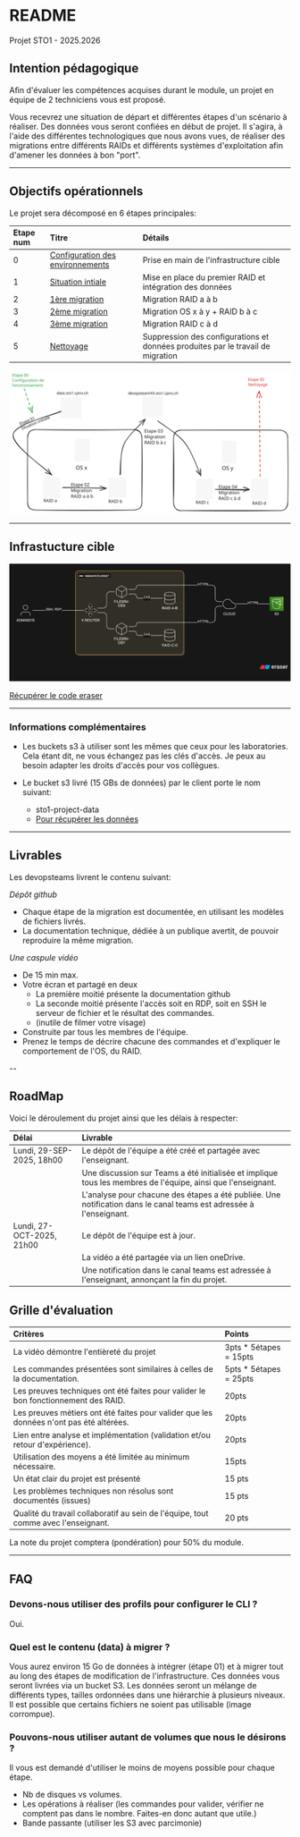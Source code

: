 # README

Projet STO1 - 2025.2026

## Intention pédagogique

Afin d'évaluer les compétences acquises durant le module, un projet en équipe de 2 techniciens vous est proposé.

Vous recevrez une situation de départ et différentes étapes d'un scénario à réaliser. Des données vous seront confiées en début de projet. Il s'agira, à l'aide des différentes technologiques que nous avons vues, de réaliser des migrations entre différents RAIDs et différents systèmes d'exploitation afin d'amener les données à bon "port".

---

## Objectifs opérationnels

Le projet sera décomposé en 6 étapes principales:

|Etape num|Titre                           |Détails|
|:--      |:--                             |:--    |
|0        |[Configuration des environnements](./Etape00_ConfigurationEnvironnement.md)|Prise en main de l'infrastructure cible|
|1        |[Situation intiale](./Etape01_SituationInitiale.md)          |Mise en place du premier RAID et intégration des données       |
|2        |[1ère migration](./Etape02_1ereMigration.md)                 |Migration RAID a à b       |
|3        |[2ème migration](./Etape03_2emeMigration.md)                 |Migration OS x à y + RAID b à c       |
|4        |[3ème migration](./Etape04_3emeMigration.md)                 |Migration RAID c à d       |
|5        |[Nettoyage](./Etape05_Nettoyage.md)                          |Suppression des configurations et données produites par le travail de migration|

![Overview](./appendices/excalidraw-sto1-project-overview.svg)

---

## Infrastucture cible

![InfraCible](./appendices/diagram-export.svg)

[Récupérer le code eraser](./appendices/infra.eraserdiagram)

---

### Informations complémentaires

* Les buckets s3 à utiliser sont les mêmes que ceux pour les laboratories. Cela étant dit, ne vous échangez pas les clés d'accès. Je peux au besoin adapter les droits d'accès pour vos collègues.

* Le bucket s3 livré (15 GBs de données) par le client porte le nom suivant:
    * sto1-project-data
    * [Pour récupérer les données](https://docs.aws.amazon.com/cli/latest/reference/s3/sync.html)

---

## Livrables

Les devopsteams livrent le contenu suivant:

*Dépôt github*

* Chaque étape de la migration est documentée, en utilisant les modèles de fichiers livrés.
* La documentation technique, dédiée à un publique avertit, de pouvoir reproduire la même migration.

*Une caspule vidéo*

 * De 15 min max.
 * Votre écran et partagé en deux
    * La première moitié présente la documentation github
    * La seconde moitié présente l'accès soit en RDP, soit en SSH le serveur de fichier et le résultat des commandes.
    * (inutile de filmer votre visage)
 * Construite par tous les membres de l'équipe.
 * Prenez le temps de décrire chacune des commandes et d'expliquer le comportement de l'OS, du RAID.

--

## RoadMap

Voici le déroulement du projet ainsi que les délais à respecter:

|Délai|Livrable|
|:--|:--|
|Lundi, 29-SEP-2025, 18h00|Le dépôt de l'équipe a été créé et partagée avec l'enseignant.|
||Une discussion sur Teams a été initialisée et implique tous les membres de l'équipe, ainsi que l'enseignant.|
||L'analyse pour chacune des étapes a été publiée. Une notification dans le canal teams est adressée à l'enseignant.|
|Lundi, 27-OCT-2025, 21h00|Le dépôt de l'équipe est à jour.|
||La vidéo a été partagée via un lien oneDrive.|
||Une notification dans le canal teams est adressée à l'enseignant, annonçant la fin du projet.|

## Grille d'évaluation

|Critères|Points|
|:--|:--|
|La vidéo démontre l'entièreté du projet| 3pts * 5étapes = 15pts|
|Les commandes présentées sont similaires à celles de la documentation.| 5pts * 5étapes = 25pts|
|Les preuves techniques ont été faites pour valider le bon fonctionnement des RAID. |20pts|
|Les preuves métiers ont été faites pour valider que les données n'ont pas été altérées. |20pts|
|Lien entre analyse et implémentation (validation et/ou retour d'expérience). |20pts|
|Utilisation des moyens a été limitée au minimum nécessaire.|15pts|
|Un état clair du projet est présenté|15 pts|
|Les problèmes techniques non résolus sont documentés (issues)|15 pts|
|Qualité du travail collaboratif au sein de l'équipe, tout comme avec l'enseignant.|20 pts|

La note du projet comptera (pondération) pour 50% du module.

---

## FAQ

### Devons-nous utiliser des profils pour configurer le CLI ?

Oui.

### Quel est le contenu (data) à migrer ?

Vous aurez environ 15 Go de données à intégrer (étape 01) et à migrer tout au long des étapes de modification de l'infrastructure.
Ces données vous seront livrées via un bucket S3.
Les données seront un mélange de différents types, tailles ordonnées dans une hiérarchie à plusieurs niveaux. Il est possible que certains fichiers ne soient pas utilisable (image corrompue).

### Pouvons-nous utiliser autant de volumes que nous le désirons ?

Il vous est demandé d'utiliser le moins de moyens possible pour chaque étape.
   * Nb de disques vs volumes.
   * Les opérations à réaliser (les commandes pour valider, vérifier ne comptent pas dans le nombre. Faites-en donc autant que utile.)
   * Bande passante (utiliser les S3 avec parcimonie)
